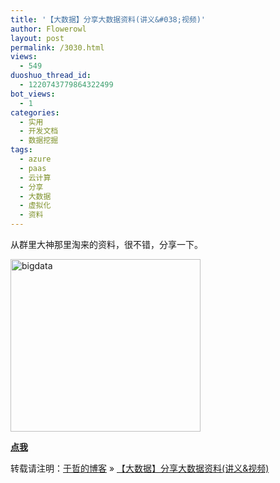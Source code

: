 ```yaml
---
title: '【大数据】分享大数据资料(讲义&#038;视频)'
author: Flowerowl
layout: post
permalink: /3030.html
views:
  - 549
duoshuo_thread_id:
  - 1220743779864322499
bot_views:
  - 1
categories:
  - 实用
  - 开发文档
  - 数据挖掘
tags:
  - azure
  - paas
  - 云计算
  - 分享
  - 大数据
  - 虚拟化
  - 资料
---
```

从群里大神那里淘来的资料，很不错，分享一下。

[<img class="alignnone size-full wp-image-3031" alt="bigdata" src="http://lazynight.me/wp-content/uploads/2013/09/bigdata.gif" width="304" height="276" />][1]

**<a href="http://pan.baidu.com/share/link?shareid=3860301827&uk=3978262348" target="_blank">点我</a>**

转载请注明：[于哲的博客][2] &raquo; [【大数据】分享大数据资料(讲义&#038;视频)][3]

 [1]: http://lazynight.me/wp-content/uploads/2013/09/bigdata.gif
 [2]: http://localhost/wordpress
 [3]: http://localhost/wordpress/3030.html
